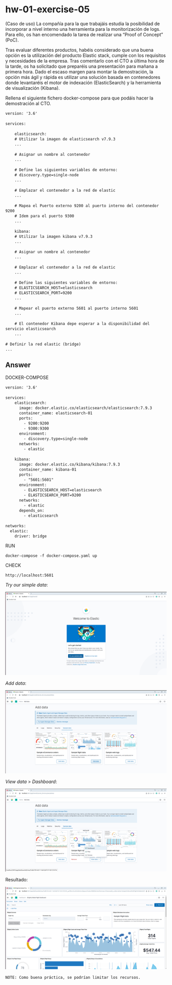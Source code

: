 # hw-01-exercise-05

(Caso de uso) La compañía para la que trabajáis estudia la posibilidad de incorporar a nivel interno una herramienta para la monitorización de logs. Para ello, os han encomendado la tarea de realizar una “Proof of Concept” (PoC). 

Tras evaluar diferentes productos, habéis considerado que una buena opción es la utilización del producto Elastic stack, cumple con los requisitos y necesidades de la empresa. Tras comentarlo con el CTO a última hora de la tarde, os ha solicitado que preparéis una presentación para mañana a primera hora. Dado el escaso margen para montar la demostración, la opción más ágil y rápida es utilizar una solución basada en contenedores donde levantaréis el motor de indexación (ElasticSearch) y la herramienta de visualización (Kibana).

Rellena el siguiente fichero docker-compose para que podáis hacer la demostración al CTO.
~~~
version: '3.6'

services:

    elasticsearch:
    # Utilizar la imagen de elasticsearch v7.9.3
    ...

    # Asignar un nombre al contenedor
    ...

    # Define las siguientes variables de entorno:
    # discovery.type=single-node
    ...

    # Emplazar el contenedor a la red de elastic
    ...

    # Mapea el Puerto externo 9200 al puerto interno del contenedor 9200
    # Idem para el puerto 9300
    ...

    kibana:
    # Utilizar la imagen kibana v7.9.3
    ...

    # Asignar un nombre al contenedor
    ...

    # Emplazar el contenedor a la red de elastic
    ...

    # Define las siguientes variables de entorno:
    # ELASTICSEARCH_HOST=elasticsearch
    # ELASTICSEARCH_PORT=9200
    ...

    # Mapear el puerto externo 5601 al puerto interno 5601
    ...

    # El contenedor Kibana depe esperar a la disponibilidad del servicio elasticsearch
    ...

# Definir la red elastic (bridge)
...
~~~

## Answer

DOCKER-COMPOSE
~~~
version: '3.6'

services:
    elasticsearch:
      image: docker.elastic.co/elasticsearch/elasticsearch:7.9.3
      container_name: elasticsearch-01
      ports:
        - 9200:9200
        - 9300:9300
      environment:
        - discovery.type=single-node
      networks:
        - elastic

    kibana:
      image: docker.elastic.co/kibana/kibana:7.9.3
      container_name: kibana-01
      ports:
        - "5601:5601"
      environment:
        - ELASTICSEARCH_HOST=elasticsearch
        - ELASTICSEARCH_PORT=9200
      networks:
        - elastic
      depends_on:
        - elasticsearch

networks:
  elastic:
    driver: bridge 
~~~

RUN
~~~
docker-compose -f docker-compose.yaml up
~~~

CHECK
~~~
http://localhost:5601
~~~

_Try our simple data_: 

![image](./images/screenshot_1.png)

_Add data_:

![image](./images/screenshot_2.png)

_View data_ > _Dashboard_:

![image](./images/screenshot_3.png)

Resultado:

![image](./images/screenshot_4.png)

~~~
NOTE: Como buena práctica, se podrían limitar los recursos.
~~~
